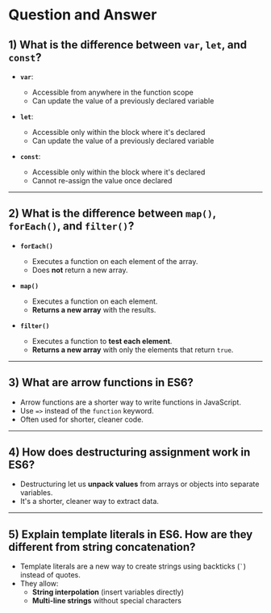 # Question and Answer

## 1) What is the difference between `var`, `let`, and `const`?

- **`var`**:

  - Accessible from anywhere in the function scope
  - Can update the value of a previously declared variable

- **`let`**:

  - Accessible only within the block where it's declared
  - Can update the value of a previously declared variable

- **`const`**:
  - Accessible only within the block where it's declared
  - Cannot re-assign the value once declared

---

## 2) What is the difference between `map()`, `forEach()`, and `filter()`?

- **`forEach()`**

  - Executes a function on each element of the array.
  - Does **not** return a new array.

- **`map()`**

  - Executes a function on each element.
  - **Returns a new array** with the results.

- **`filter()`**
  - Executes a function to **test each element**.
  - **Returns a new array** with only the elements that return `true`.

---

## 3) What are arrow functions in ES6?

- Arrow functions are a shorter way to write functions in JavaScript.
- Use `=>` instead of the `function` keyword.
- Often used for shorter, cleaner code.

---

## 4) How does destructuring assignment work in ES6?

- Destructuring let us **unpack values** from arrays or objects into separate variables.
- It's a shorter, cleaner way to extract data.

---

## 5) Explain template literals in ES6. How are they different from string concatenation?

- Template literals are a new way to create strings using backticks (`` ` ``) instead of quotes.
- They allow:
  - **String interpolation** (insert variables directly)
  - **Multi-line strings** without special characters
